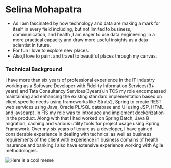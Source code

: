# Selina Mohapatra

- As I am fascinated by how technology and data are making a mark for itself in every field including, but not limited to business, communication, and health ,I am eager to use data engineering in a more practical capacity and draw more useful insights as a data scientist in future.
- For fun I love to explore new places.
- Also,I love to paint and travel to beautiful places through my canvas.

### Technical Background
I have more than six years of professional experience in the IT industry working as a Software Developer with Fidelity Information Services(3+ years) and Tata Consultancy Services(3years).In TCS my role encompassed maintaining and enhancing the existing standard implementation based on client specific needs using frameworks like Struts2, Spring to create REST web services using Java, Oracle PL/SQL database and UI using JSP, HTML and javscarpt .In FIS my role was to introduce and implement dockerization in the product. Along with that I had worked on Spring Batch, Java 8 migration, caching and various utility tools for project usage using Spring Framework. Over my six years of tenure as a developer, I have gained considerable experience in
dealing with technical as well as business requirements of the client with experience in business domains of health insurance and banking.I also have extensive experience working with Agile methodologies.

![Here is a cool meme](https://www.google.com/imgres?imgurl=https%3A%2F%2Fpics.me.me%2Ftracking-my-cookies-you-will-neverget-my-recipe-internet-more-50997685.png&imgrefurl=https%3A%2F%2Fme.me%2Fi%2Ftracking-my-cookies-you-will-neverget-my-recipe-internet-more-226b4275d5a94894bce8e7195f1a07b4&tbnid=2NCaU-Wo6j1MFM&vet=12ahUKEwjkse6F8aH6AhXGrokEHQMSBg4QxiAoAXoECAAQGQ..i&docid=3mkl9SxO2cMPEM&w=500&h=441&itg=1&q=cookies%20tech%20memes&client=safari&ved=2ahUKEwjkse6F8aH6AhXGrokEHQMSBg4QxiAoAXoECAAQGQ)